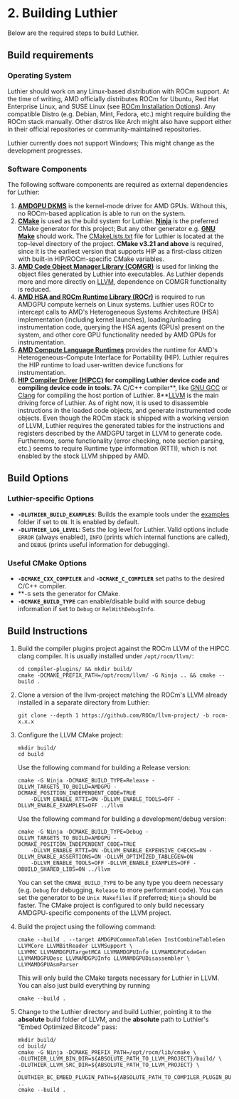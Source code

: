 # 2. Building Luthier
Below are the required steps to build Luthier.
## Build requirements

### Operating System
Luthier should work on any Linux-based distribution with ROCm support. At the time of writing, AMD officially
distributes ROCm for Ubuntu, Red Hat Enterprise Linux, and SUSE Linux
(see [ROCm Installation Options](https://rocm.docs.amd.com/projects/install-on-linux/en/latest/tutorial/install-overview.html)).
Any compatible Distro (e.g. Debian, Mint, Fedora, etc.) might require building the ROCm stack manually.
Other distros like Arch might also have support either in their official repositories or community-maintained
repositories.

Luthier currently does not support Windows; This might change as the development progresses.

### Software Components
The following software components are required as external dependencies for Luthier:
1. **[AMDGPU DKMS](https://docs.amd.com/projects/install-on-linux/en/latest/how-to/native-install/ubuntu.html#register-kernel-mode-driver)**
is the kernel-mode driver for AMD GPUs. Without this, no ROCm-based application is able to run on the system.
2. **[CMake](https://cmake.org/)** is used as the build system for Luthier. **[Ninja](https://ninja-build.org/)**
is the preferred CMake generator for this project; But any other generator e.g. **[GNU Make](https://www.gnu.org/software/make/)**
should work. The [CMakeLists.txt](../CMakeLists.txt) file for Luthier is located at the top-level directory of the project.
**CMake v3.21 and above** is required, since it is the earliest version that supports HIP as a first-class citizen
with built-in HIP/ROCm-specific CMake variables.
3. **[AMD Code Object Manager Library (COMGR)](https://github.com/ROCm/llvm-project/tree/amd-staging/amd/comgr)** is used
for linking the object files generated by Luthier into executables. As Luthier depends more and more directly
on [LLVM](https://llvm.org/), dependence on COMGR functionality is reduced.
4. **[AMD HSA and ROCm Runtime Library (ROCr)](https://github.com/ROCm/ROCR-Runtime)** is required to run AMDGPU compute
kernels on Linux systems. Luthier uses ROCr to intercept calls to AMD's Heterogeneous Systems Architecture (HSA)
implementation (including kernel launches), loading/unloading instrumentation code,
querying the HSA agents (GPUs) present on the system, and other core GPU functionality needed by AMD GPUs for instrumentation.
5. **[AMD Compute Language Runtimes](https://github.com/ROCm/clr)** provides the runtime for AMD's
Heterogeneous-Compute Interface for Portability (HIP). Luthier requires the HIP runtime to load user-written device functions
for instrumentation.
6. **[HIP Compiler Driver (HIPCC)](https://github.com/ROCm/HIPCC) for compiling Luthier device code and compiling device code
in tools.
7**A C/C++ compiler**, like [GNU GCC](https://gcc.gnu.org/) or [Clang](https://clang.llvm.org/) for compiling the host
portion of Luthier.
8**[LLVM](https://llvm.org/) is the main driving force of Luthier. As of right now, it is used to disassemble
instructions in the loaded code objects, and generate instrumented code objects. Even though the ROCm stack is shipped with a
working version of LLVM, Luthier requires the generated tables for the instructions and registers described by the
AMDGPU target in LLVM to generate code.
Furthermore, some functionality (error checking, note section parsing, etc.) seems to require
Runtime type information (RTTI), which is not enabled by the stock LLVM shipped by AMD.

## Build Options

### Luthier-specific Options
- **```-DLUTHIER_BUILD_EXAMPLES```**: Builds the example tools under the [examples](../examples) folder if set to 
```ON```. It is enabled by default.
- **```-DLUTHIER_LOG_LEVEL```**: Sets the log level for Luthier. Valid options include ```ERROR``` (always enabled), 
```INFO``` (prints which internal functions are called), and ```DEBUG``` (prints useful information for debugging).

### Useful CMake Options
- **```-DCMAKE_CXX_COMPILER```** and **```-DCMAKE_C_COMPILER```** set paths to the desired C/C++ compiler.
- **```-G``` sets the generator for CMake.
- **```-DCMAKE_BUILD_TYPE```** can enable/disable build with source debug information if set to ```Debug``` or
```RelWithDebugInfo```.

## Build Instructions
1. Build the compiler plugins project against the ROCm LLVM of the HIPCC clang compiler. It is usually installed under
   `/opt/rocm/llvm/`:
    ```shell
   cd compiler-plugins/ && mkdir build/
   cmake -DCMAKE_PREFIX_PATH=/opt/rocm/llvm/ -G Ninja .. && cmake --build .
   ```

2. Clone a version of the llvm-project matching the ROCm's LLVM already installed in a separate directory from Luthier:
    ```shell
    git clone --depth 1 https://github.com/ROCm/llvm-project/ -b rocm-x.x.x
    ```

3. Configure the LLVM CMake project:
    ```shell
    mkdir build/
    cd build
    ```
    Use the following command for building a Release version:
    ```shell
    cmake -G Ninja -DCMAKE_BUILD_TYPE=Release -DLLVM_TARGETS_TO_BUILD=AMDGPU -DCMAKE_POSITION_INDEPENDENT_CODE=TRUE
        -DLLVM_ENABLE_RTTI=ON -DLLVM_ENABLE_TOOLS=OFF -DLLVM_ENABLE_EXAMPLES=OFF ../llvm
    ```
    Use the following command for building a development/debug version:
    ```shell
    cmake -G Ninja -DCMAKE_BUILD_TYPE=Debug -DLLVM_TARGETS_TO_BUILD=AMDGPU -DCMAKE_POSITION_INDEPENDENT_CODE=TRUE
        -DLLVM_ENABLE_RTTI=ON -DLLVM_ENABLE_EXPENSIVE_CHECKS=ON -DLLVM_ENABLE_ASSERTIONS=ON -DLLVM_OPTIMIZED_TABLEGEN=ON
        -DLLVM_ENABLE_TOOLS=OFF -DLLVM_ENABLE_EXAMPLES=OFF -DBUILD_SHARED_LIBS=ON ../llvm
    ```
    You can set the `CMAKE_BUILD_TYPE` to be any type you deem necessary (e.g. `Debug` for debugging, `Release` to more 
    performant code).
    You can set the generator to be `Unix Makefiles` if preferred; `Ninja` should be faster.
    The CMake project is configured to only build necessary AMDGPU-specific components of the LLVM project.
4. Build the project using the following command:
    ```shell
    cmake --build . --target AMDGPUCommonTableGen InstCombineTableGen LLVMCore LLVMBitReader LLVMSupport \
    LLVMMC LLVMAMDGPUTargetMCA LLVMAMDGPUInfo LLVMAMDGPUCodeGen LLVMAMDGPUDesc LLVMAMDGPUInfo LLVMAMDGPUDisassembler \
    LLVMAMDGPUAsmParser
    ```
    This will only build the CMake targets necessary for Luthier in LLVM. You can also just build everything by running
    ```shell
    cmake --build .
    ```
5. Change to the Luthier directory and build Luthier, pointing it to the **absolute** build folder of LLVM, and the 
   **absolute** path to Luthier's "Embed Optimized Bitcode" pass:
    ```shell
   mkdir build/
   cd build/
   cmake -G Ninja -DCMAKE_PREFIX_PATH=/opt/rocm/lib/cmake \
   -DLUTHIER_LLVM_BIN_DIR=${ABSOLUTE_PATH_TO_LLVM_PROJECT}/build/ \
   -DLUTHIER_LLVM_SRC_DIR=${ABSOLUTE_PATH_TO_LLVM_PROJECT} \
   -DLUTHIER_BC_EMBED_PLUGIN_PATH=${ABSOLUTE_PATH_TO_COMPILER_PLUGIN_BUILD}/luthier_embed_optimized_bc_plugin.so ..
   cmake --build .
   ```